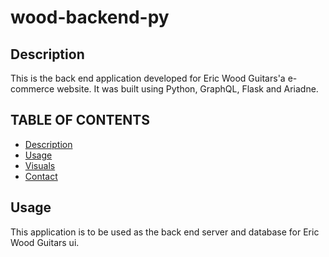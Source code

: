 # wood-backend-py

## Description

This is the back end application developed for Eric Wood Guitars'a e-commerce website. It was built using Python, GraphQL, Flask and Ariadne. 

## TABLE OF CONTENTS
- [Description](#description)
- [Usage](#usage)
- [Visuals](#visuals)
- [Contact](#contact)

## Usage

This application is to be used as the back end server and database for Eric Wood Guitars ui.